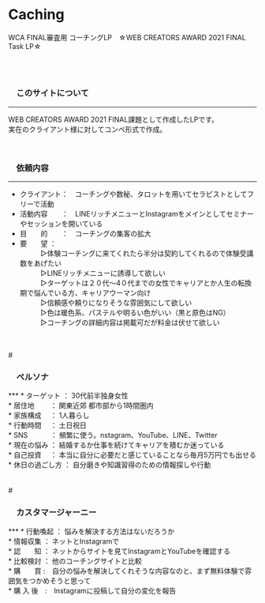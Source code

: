 

# Caching
WCA FINAL審査用 コーチングLP　☆WEB CREATORS AWARD 2021 FINAL Task LP☆  
<br>
<br>  
# <h3>　このサイトについて</h3>  
***  
 WEB CREATORS AWARD 2021 FINAL課題として作成したLPです。<br>
実在のクライアント様に対してコンペ形式で作成。
<br>
<br>
# <h3>　依頼内容</h3>  
***  
* クライアント：　コーチングや数秘、タロットを用いてセラピストとしてフリーで活動
* 活動内容　　：　LINEリッチメニューとInstagramをメインとしてセミナーやセッションを開いている  
* 目　　的　　：　コーチングの集客の拡大   
* 要　　望 ：   
　　　▷体験コーチングに来てくれたら半分は契約してくれるので体験受講数をあげたい<br>
　　　▷LINEリッチメニューに誘導して欲しい<br>
　　　▷ターゲットは２０代〜4０代までの女性でキャリアとか人生の転換期で悩んでいる方、キャリアウーマン向け<br>
　　　▷信頼感や頼りになりそうな雰囲気にして欲しい<br>
　　　▷色は暖色系、パステルや明るい色がいい（黒と原色はNG）<br>
　　　▷コーチングの詳細内容は掲載可だが料金は伏せて欲しい<br>
<br>
<br> 
# <h3>　ペルソナ</h3>  
***  
* ターゲット ： 30代前半独身女性 <br>
* 居住地　　 ： 関東近郊 都市部から1時間圏内<br>
* 家族構成 　： 1人暮らし<br>
* 行動時間 　： 土日祝日  <br>
* SNS　　　 ： 頻繁に使う。nstagram、YouTube、LINE、Twitter<br>
* 現在の悩み ： 結婚するか仕事を続けてキャリアを積むか迷っている<br>
* 自己投資　 ： 本当に自分に必要だと感じていることなら毎月5万円でも出せる<br>
* 休日の過ごし方 ： 自分磨きや知識習得のための情報探しや行動<br>
<br>
<br>
# <h3>　カスタマージャーニー</h3>  
***  
* 行動喚起 ： 悩みを解決する方法はないだろうか<br>
* 情報収集 ： ネットとInstagramで<br>
* 認　　知 ： ネットからサイトを見てInstagramとYouTubeを確認する<br> 
* 比較検討 ： 他のコーチングサイトと比較<br>
* 購　　買  :　自分の悩みを解決してくれそうな内容なのと、まず無料体験で雰囲気をつかめそうと思って<br>
* 購 入 後　:　Instagramに投稿して自分の変化を報告<br>
















